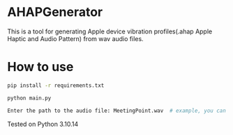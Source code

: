 # AHAPGenerator

This is a tool for generating Apple device vibration profiles(.ahap Apple Haptic and Audio Pattern) from wav audio files.

# How to use

``` bash
pip install -r requirements.txt

python main.py
```

``` bash
Enter the path to the audio file: MeetingPoint.wav  # example, you can use any WAV file.
```

Tested on Python 3.10.14
